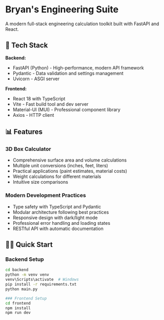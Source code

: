 # Bryan's Engineering Suite

A modern full-stack engineering calculation toolkit built with FastAPI and React.

## 🚀 Tech Stack

**Backend:**
- FastAPI (Python) - High-performance, modern API framework
- Pydantic - Data validation and settings management
- Uvicorn - ASGI server

**Frontend:**
- React 18 with TypeScript
- Vite - Fast build tool and dev server
- Material-UI (MUI) - Professional component library
- Axios - HTTP client

## 📊 Features

### 3D Box Calculator
- Comprehensive surface area and volume calculations
- Multiple unit conversions (inches, feet, liters)
- Practical applications (paint estimates, material costs)
- Weight calculations for different materials
- Intuitive size comparisons

### Modern Development Practices
- Type safety with TypeScript and Pydantic
- Modular architecture following best practices
- Responsive design with dark/light mode
- Professional error handling and loading states
- RESTful API with automatic documentation

## 🏃‍♂️ Quick Start

### Backend Setup
```bash
cd backend
python -m venv venv
venv\Scripts\activate  # Windows
pip install -r requirements.txt
python main.py

### Frontend Setup
cd frontend
npm install
npm run dev
